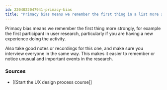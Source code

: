 ```yaml
---
id: 2204022047941-primacy-bias
title: "Primacy bias means we remember the first thing in a list more strongly"
---
```


Primacy bias means we remember the first thing more strongly, for example the first participant in user research, particularly if you are having a new experience doing the activity. 

Also take good notes or recordings for this one, and make sure you interview everyone in the same way. This makes it easier to remember or notice unusual and important events in the research.

### Sources 

- [[Start the UX design process course]]
